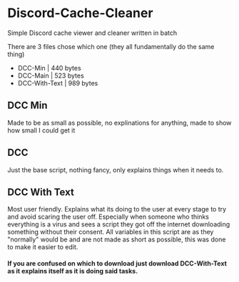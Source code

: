 # Discord-Cache-Cleaner
Simple Discord cache viewer and cleaner written in batch

There are 3 files chose which one (they all fundamentally do the same thing)
- DCC-Min  |  440 bytes
- DCC-Main  |  523 bytes 
- DCC-With-Text  |  989 bytes

## DCC Min
Made to be as small as possible, no explinations for anything, made to show how small I could get it

## DCC
Just the base script, nothing fancy, only explains things when it needs to.

## DCC With Text
Most user friendly. Explains what its doing to the user at every stage to try and avoid scaring the user off. Especially when someone who thinks everything is a virus and sees a script they got off the internet downloading something without their consent. All variables in this script are as they "normally" would be and are not made as short as possible, this was done to make it easier to edit.

#### If you are confused on which to download just download **DCC-With-Text** as it explains itself as it is doing said tasks.
